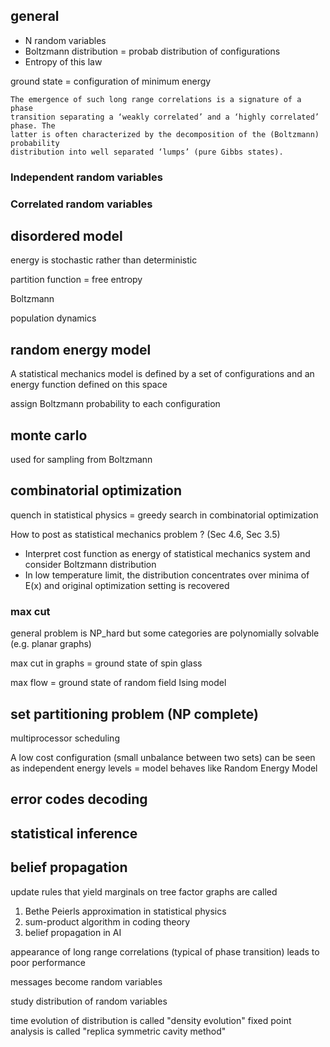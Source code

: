 
## general

* N random variables
* Boltzmann distribution = probab distribution of configurations
* Entropy of this law 

ground state = configuration of minimum energy

```
The emergence of such long range correlations is a signature of a phase
transition separating a ‘weakly correlated’ and a ‘highly correlated’ phase. The
latter is often characterized by the decomposition of the (Boltzmann) probability
distribution into well separated ‘lumps’ (pure Gibbs states).
```

### Independent random variables

### Correlated random variables

## disordered model

energy is stochastic rather than deterministic

partition function = free entropy

Boltzmann

population dynamics

## random energy model

A statistical mechanics model is defined by a set of configurations and an energy
function defined on this space

assign Boltzmann probability to each configuration


## monte carlo

used for sampling from Boltzmann

## combinatorial optimization

quench in statistical physics = greedy search in combinatorial optimization

How to post as statistical mechanics problem ? (Sec 4.6, Sec 3.5)
* Interpret cost function as energy of statistical mechanics system and consider Boltzmann distribution
* In low temperature limit, the distribution concentrates over minima of E(x) and original optimization setting is recovered

### max cut

general problem is NP_hard but some categories are polynomially solvable (e.g. planar graphs)

max cut in graphs = ground state of spin glass

max flow = ground state of random field Ising model

## set partitioning problem (NP complete)

multiprocessor scheduling

A low cost configuration (small unbalance between two sets) can be seen as independent energy levels = model behaves like Random Energy Model

## error codes decoding

## statistical inference

## belief propagation

update rules that yield marginals on tree factor graphs are called
1. Bethe Peierls approximation in statistical physics
1. sum-product algorithm in coding theory
1. belief propagation in AI

appearance of long range correlations (typical of phase transition) leads to poor performance

messages become random variables

study distribution of random variables

time evolution of distribution is called "density evolution"
fixed point analysis is called "replica symmetric cavity method"


